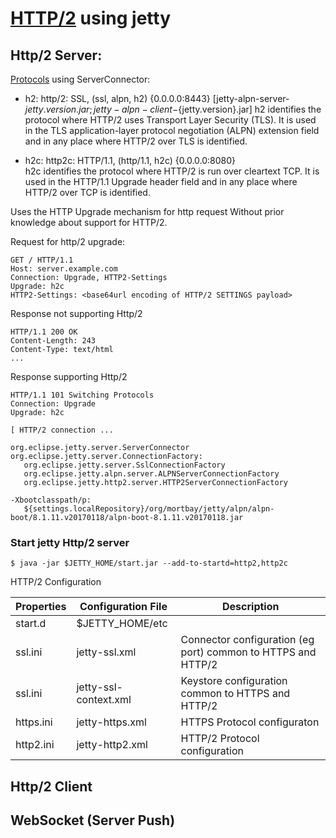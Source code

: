 # [HTTP/2](https://en.wikipedia.org/wiki/HTTP/2) using jetty

## Http/2 Server:

[Protocols](https://http2.github.io/http2-spec/) using ServerConnector:
- h2: http/2: SSL, (ssl, alpn, h2) {0.0.0.0:8443} [jetty-alpn-server-${jetty.version}.jar;jetty-alpn-client-${jetty.version}.jar]
h2 identifies the protocol where HTTP/2 uses Transport Layer Security (TLS). 
It is used in the TLS application-layer protocol negotiation (ALPN) extension
field and in any place where HTTP/2 over TLS is identified.

- h2c: http2c: HTTP/1.1, (http/1.1, h2c) {0.0.0.0:8080}  
h2c identifies the protocol where HTTP/2 is run over cleartext TCP. It is used in 
the HTTP/1.1 Upgrade header field and in any place where HTTP/2 over TCP is identified.

Uses the HTTP Upgrade mechanism for http request Without prior knowledge about support for HTTP/2.

Request for http/2 upgrade:
```
GET / HTTP/1.1
Host: server.example.com
Connection: Upgrade, HTTP2-Settings
Upgrade: h2c
HTTP2-Settings: <base64url encoding of HTTP/2 SETTINGS payload>
```

Response not supporting Http/2
```
HTTP/1.1 200 OK
Content-Length: 243
Content-Type: text/html
...
```

Response supporting Http/2
```
HTTP/1.1 101 Switching Protocols
Connection: Upgrade
Upgrade: h2c

[ HTTP/2 connection ...
```

```
org.eclipse.jetty.server.ServerConnector
org.eclipse.jetty.server.ConnectionFactory:
   org.eclipse.jetty.server.SslConnectionFactory
   org.eclipse.jetty.alpn.server.ALPNServerConnectionFactory
   org.eclipse.jetty.http2.server.HTTP2ServerConnectionFactory
   
-Xbootclasspath/p:
   ${settings.localRepository}/org/mortbay/jetty/alpn/alpn-boot/8.1.11.v20170118/alpn-boot-8.1.11.v20170118.jar
```

### Start jetty Http/2 server
```
$ java -jar $JETTY_HOME/start.jar --add-to-startd=http2,http2c
```

HTTP/2 Configuration

| Properties |	Configuration File | Description |
| ----------- | ----------- | ----------- |
| start.d 	| $JETTY_HOME/etc 	| |
| ssl.ini |	jetty-ssl.xml |	Connector configuration (eg port) common to HTTPS and HTTP/2|
| ssl.ini |	jetty-ssl-context.xml |	Keystore  configuration common to HTTPS and HTTP/2 |
| https.ini |	jetty-https.xml |	HTTPS Protocol configuraton |
| http2.ini |	jetty-http2.xml |	HTTP/2 Protocol configuration |


## Http/2 Client

## WebSocket (Server Push)
